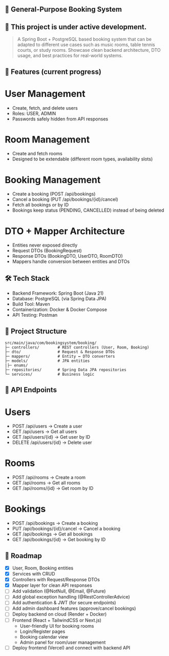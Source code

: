 ## 📘 General-Purpose Booking System

## 🚧 This project is under active development.

> A Spring Boot + PostgreSQL based booking system that can be adapted to different use cases such as music rooms, table tennis courts, or study rooms. Showcase clean backend architecture, DTO usage, and best practices for real-world systems.

## 🚀 Features (current progress)
# User Management
  - Create, fetch, and delete users
  - Roles: USER, ADMIN
  - Passwords safely hidden from API responses

# Room Management
  - Create and fetch rooms
  - Designed to be extendable (different room types, availability slots)

# Booking Management
  - Create a booking (POST /api/bookings)
  - Cancel a booking (PUT /api/bookings/{id}/cancel)
  - Fetch all bookings or by ID
  - Bookings keep status (PENDING, CANCELLED) instead of being deleted

# DTO + Mapper Architecture
  - Entities never exposed directly
  - Request DTOs (BookingRequest)
  - Response DTOs (BookingDTO, UserDTO, RoomDTO)
  - Mappers handle conversion between entities and DTOs

## 🛠 Tech Stack
  - Backend Framework: Spring Boot (Java 21)
  - Database: PostgreSQL (via Spring Data JPA)
  - Build Tool: Maven
  - Containerization: Docker & Docker Compose
  - API Testing: Postman

## 📂 Project Structure
 ```text
src/main/java/com/bookingsystem/booking/
 ├─ controllers/        # REST controllers (User, Room, Booking)
 ├─ dto/                # Request & Response DTOs
 ├─ mappers/            # Entity ↔ DTO converters
 ├─ models/             # JPA entities
 |├─ enums/
 ├─ repositories/       # Spring Data JPA repositories
 └─ services/           # Business logic
```

## 📡 API Endpoints
# Users
  - POST /api/users → Create a user
  - GET /api/users → Get all users
  - GET /api/users/{id} → Get user by ID
  - DELETE /api/users/{id} → Delete user

# Rooms
  - POST /api/rooms → Create a room
  - GET /api/rooms → Get all rooms
  - GET /api/rooms/{id} → Get room by ID

# Bookings
  - POST /api/bookings → Create a booking
  - PUT /api/bookings/{id}/cancel → Cancel a booking
  - GET /api/bookings → Get all bookings
  - GET /api/bookings/{id} → Get booking by ID

## 📅 Roadmap
- [x] User, Room, Booking entities
- [x] Services with CRUD
- [x] Controllers with Request/Response DTOs
- [x] Mapper layer for clean API responses
- [ ] Add validation (@NotNull, @Email, @Future)
- [ ] Add global exception handling (@RestControllerAdvice)
- [ ] Add authentication & JWT (for secure endpoints)
- [ ] Add admin dashboard features (approve/cancel bookings)
- [ ] Deploy backend on cloud (Render + Docker)
- [ ] Frontend (React + TailwindCSS or Next.js)
    - User-friendly UI for booking rooms
    - Login/Register pages
    - Booking calendar view
    - Admin panel for room/user management
- [ ] Deploy frontend (Vercel) and connect with backend API

